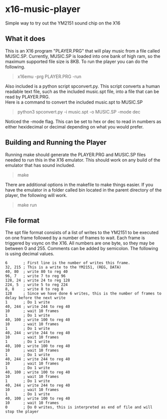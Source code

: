# x16-music-player
Simple way to try out the YM2151 sound chip on the X16


## What it does
This is an X16 program "PLAYER.PRG" that will play music from a file called MUSIC.SP.
Currently, MUSIC.SP is loaded into one bank of high ram, so the maximum supported file size is 8KB.
To run the player you can do the following.
> x16emu -prg PLAYER.PRG -run

Also included is a python script spconvert.py.  This script converts a human readable text file, such as the included music.spt file, into a file that can be read by PLAYER.PRG.  
Here is a command to convert the included music.spt to MUSIC.SP
>python3 spconvert.py -i music.spt -o MUSIC.SP -mode dec

Noticed the -mode flag.  This can be set to hex or dec to read in numbers as either hexidecimal or decimal depending on what you would prefer.

## Building and Running the Player

Running make should generate the PLAYER.PRG and MUSIC.SP files needed to run this in the X16 emulator.  This should work on any build of the emulator that has sound included.
>make

There are additional options in the makefile to make things easier.  If you have the emulator in a folder called bin located in the parent directory of the player, the following will work.
>make run

## File format
The spt file format consists of a list of writes to the YM2151 to be executed on one frame followed by a number of frames to wait.  Each frame is triggered by vsync on the X16.  All numbers are one byte, so they may be between 0 and 255.
Comments can be added by semicolon.  The following is using decimal values.
```
6       ; First line is the number of writes this frame.
32, 215 ; This is a write to the YM2151, (REG, DATA)
40, 80  ; write 80 to reg 40
96, 7   ; write 7 to reg 96
128, 24	; write 24 to reg 128
224, 5	; write 5 to reg 224
8, 8    ; write 8 to reg 8
128     ; Since we have done 6 writes, this is the number of frames to delay before the next write
1       ; Do 1 write
40, 244 ; write 244 to reg 40
10      ; wait 10 frames
1       ; Do 1 write
40, 100 ; write 100 to reg 40
10      ; wait 10 frames
1       ; Do 1 write
40, 244 ; write 244 to reg 40
10      ; wait 10 frames
1       ; Do 1 write
40, 100 ; write 100 to reg 40
10      ; wait 10 frames
1       ; Do 1 write
40, 244 ; write 244 to reg 40
10      ; wait 10 frames
1       ; Do 1 write
40, 100 ; write 100 to reg 40
10      ; wait 10 frames
1       ; Do 1 write
40, 244 ; write 244 to reg 40
10      ; wait 10 frames
1       ; Do 1 write
40, 100 ; write 100 to reg 40
10      ; wait 10 frames
0       ; Do 0 writes, this is interpreted as end of file and will stop the player
```
